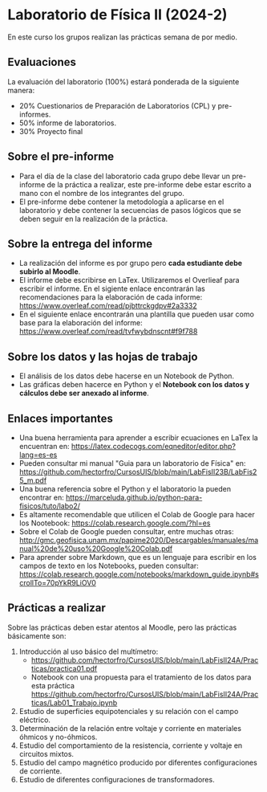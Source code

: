 # Laboratorio de Física II (2024-2)
En este curso los grupos realizan las prácticas semana de por medio. 

## Evaluaciones
La evaluación del laboratorio (100%) estará ponderada de la siguiente manera:
* 20% Cuestionarios de Preparación de Laboratorios (CPL) y pre-informes. 
* 50% informe de laboratorios.
* 30% Proyecto final

## Sobre el pre-informe 
* Para el día de la clase del laboratorio cada grupo debe llevar un pre-informe de la práctica a realizar, este pre-informe debe estar escrito a mano con el nombre de los integrantes del grupo.
* El pre-informe debe contener la metodología a aplicarse en el laboratorio y debe contener la secuencias de pasos lógicos que se deben seguir en la realización de la práctica.  

## Sobre la entrega del informe
* La realización del informe es por grupo pero **cada estudiante debe subirlo al Moodle**.
* El informe debe escribirse en LaTex. Utilizaremos el Overlieaf para escribir el informe. En el sigiente enlace encontrarán las recomendaciones para la elaboración de cada informe: https://www.overleaf.com/read/pjbttrckgdpv#2a3332
* En el siguiente enlace encontrarán una plantilla que pueden usar como base para la elaboración del informe: https://www.overleaf.com/read/tvfwybdnscnt#f9f788

## Sobre los datos y las hojas de trabajo
* El análisis de los datos debe hacerse en un Notebook de Python. 
* Las gráficas deben hacerce en Python y el **Notebook con los datos y cálculos debe ser anexado al informe**.

## Enlaces importantes 
* Una buena herramienta para aprender a escribir ecuaciones en LaTex la encuentran en: https://latex.codecogs.com/eqneditor/editor.php?lang=es-es
* Pueden consultar mi manual "Guia para un laboratorio de Física" en: https://github.com/hectorfro/CursosUIS/blob/main/LabFisII23B/LabFis25_m.pdf
* Una buena referencia sobre el Python y el laboratorio la pueden encontrar en: https://marceluda.github.io/python-para-fisicos/tuto/labo2/
* Es altamente recomendable que utilicen el Colab de Google para hacer los Nootebook:   https://colab.research.google.com/?hl=es
* Sobre el Colab de Google pueden consultar, entre muchas otras: http://gmc.geofisica.unam.mx/papime2020/Descargables/manuales/manual%20de%20uso%20Google%20Colab.pdf
* Para aprender sobre Markdown, que es un lenguaje para escribir en los campos de texto en los Notebooks, pueden   consultar: https://colab.research.google.com/notebooks/markdown_guide.ipynb#scrollTo=70pYkR9LiOV0

## Prácticas a realizar 
   Sobre las prácticas deben estar atentos al Moodle, pero las prácticas básicamente son:   
1. Introducción al uso básico del multímetro:
   - https://github.com/hectorfro/CursosUIS/blob/main/LabFisII24A/Practicas/practica01.pdf
   - Notebook con una propuesta para el tratamiento de los datos para esta práctica
     https://github.com/hectorfro/CursosUIS/blob/main/LabFisII24A/Practicas/Lab01_Trabajo.ipynb 
2. Estudio de superficies equipotenciales y su relación con el campo eléctrico.
3. Determinación de la relación entre voltaje y corriente en materiales óhmicos y no-óhmicos.
4. Estudio del comportamiento de la resistencia, corriente y voltaje en circuitos mixtos.
5. Estudio del campo magnético producido por diferentes configuraciones de corriente.
6. Estudio de diferentes configuraciones de transformadores.


